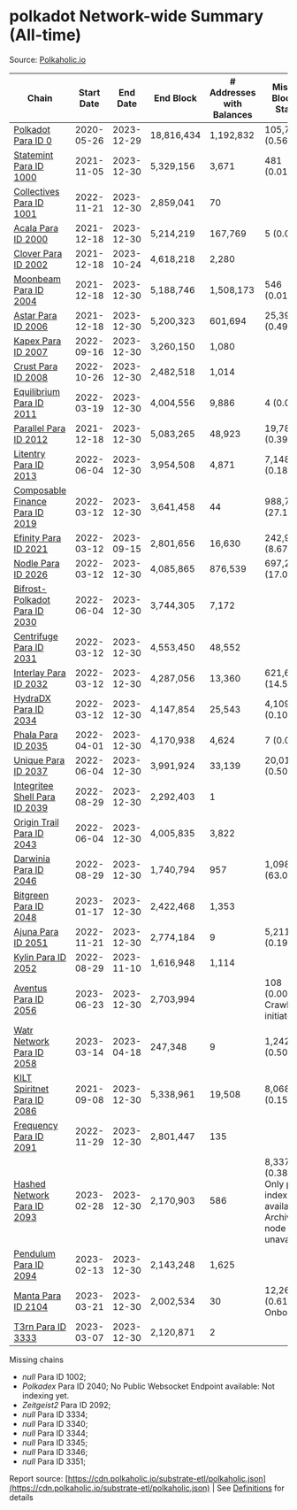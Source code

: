 # polkadot Network-wide Summary (All-time)

Source: [Polkaholic.io](https://polkaholic.io)


| Chain            | Start Date | End Date | End Block | # Addresses with Balances | Missing Blocks / Status |
| ---------------- | ---------- | ---------| --------- | ------------------------- | ----------------------- |
| [Polkadot Para ID 0](/polkadot/0-polkadot) | 2020-05-26 | 2023-12-29 | 18,816,434 |  1,192,832 | 105,782 (0.56%)  |
| [Statemint Para ID 1000](/polkadot/1000-statemint) | 2021-11-05 | 2023-12-30 | 5,329,156 |  3,671 | 481 (0.01%)  |
| [Collectives Para ID 1001](/polkadot/1001-collectives) | 2022-11-21 | 2023-12-30 | 2,859,041 |  70 |    |
| [Acala Para ID 2000](/polkadot/2000-acala) | 2021-12-18 | 2023-12-30 | 5,214,219 |  167,769 | 5 (0.00%)  |
| [Clover Para ID 2002](/polkadot/2002-clover) | 2021-12-18 | 2023-10-24 | 4,618,218 |  2,280 |    |
| [Moonbeam Para ID 2004](/polkadot/2004-moonbeam) | 2021-12-18 | 2023-12-30 | 5,188,746 |  1,508,173 | 546 (0.01%)  |
| [Astar Para ID 2006](/polkadot/2006-astar) | 2021-12-18 | 2023-12-30 | 5,200,323 |  601,694 | 25,395 (0.49%)  |
| [Kapex Para ID 2007](/polkadot/2007-kapex) | 2022-09-16 | 2023-12-30 | 3,260,150 |  1,080 |    |
| [Crust Para ID 2008](/polkadot/2008-crust) | 2022-10-26 | 2023-12-30 | 2,482,518 |  1,014 |    |
| [Equilibrium Para ID 2011](/polkadot/2011-equilibrium) | 2022-03-19 | 2023-12-30 | 4,004,556 |  9,886 | 4 (0.00%)  |
| [Parallel Para ID 2012](/polkadot/2012-parallel) | 2021-12-18 | 2023-12-30 | 5,083,265 |  48,923 | 19,786 (0.39%)  |
| [Litentry Para ID 2013](/polkadot/2013-litentry) | 2022-06-04 | 2023-12-30 | 3,954,508 |  4,871 | 7,148 (0.18%)  |
| [Composable Finance Para ID 2019](/polkadot/2019-composable) | 2022-03-12 | 2023-12-30 | 3,641,458 |  44 | 988,706 (27.15%)  |
| [Efinity Para ID 2021](/polkadot/2021-efinity) | 2022-03-12 | 2023-09-15 | 2,801,656 |  16,630 | 242,949 (8.67%)  |
| [Nodle Para ID 2026](/polkadot/2026-nodle) | 2022-03-12 | 2023-12-30 | 4,085,865 |  876,539 | 697,249 (17.06%)  |
| [Bifrost-Polkadot Para ID 2030](/polkadot/2030-bifrost-dot) | 2022-06-04 | 2023-12-30 | 3,744,305 |  7,172 |    |
| [Centrifuge Para ID 2031](/polkadot/2031-centrifuge) | 2022-03-12 | 2023-12-30 | 4,553,450 |  48,552 |    |
| [Interlay Para ID 2032](/polkadot/2032-interlay) | 2022-03-12 | 2023-12-30 | 4,287,056 |  13,360 | 621,626 (14.50%)  |
| [HydraDX Para ID 2034](/polkadot/2034-hydradx) | 2022-03-12 | 2023-12-30 | 4,147,854 |  25,543 | 4,109 (0.10%)  |
| [Phala Para ID 2035](/polkadot/2035-phala) | 2022-04-01 | 2023-12-30 | 4,170,938 |  4,624 | 7 (0.00%)  |
| [Unique Para ID 2037](/polkadot/2037-unique) | 2022-06-04 | 2023-12-30 | 3,991,924 |  33,139 | 20,019 (0.50%)  |
| [Integritee Shell Para ID 2039](/polkadot/2039-integritee-shell) | 2022-08-29 | 2023-12-30 | 2,292,403 |  1 |    |
| [Origin Trail Para ID 2043](/polkadot/2043-origintrail) | 2022-06-04 | 2023-12-30 | 4,005,835 |  3,822 |    |
| [Darwinia Para ID 2046](/polkadot/2046-darwinia) | 2022-08-29 | 2023-12-30 | 1,740,794 |  957 | 1,098,047 (63.08%)  |
| [Bitgreen Para ID 2048](/polkadot/2048-bitgreen) | 2023-01-17 | 2023-12-30 | 2,422,468 |  1,353 |    |
| [Ajuna Para ID 2051](/polkadot/2051-ajuna) | 2022-11-21 | 2023-12-30 | 2,774,184 |  9 | 5,211 (0.19%)  |
| [Kylin Para ID 2052](/polkadot/2052-kylin) | 2022-08-29 | 2023-11-10 | 1,616,948 |  1,114 |    |
| [Aventus Para ID 2056](/polkadot/2056-aventus) | 2023-06-23 | 2023-12-30 | 2,703,994 |   | 108 (0.00%) Crawling initiated |
| [Watr Network Para ID 2058](/polkadot/2058-watr) | 2023-03-14 | 2023-04-18 | 247,348 |  9 | 1,242 (0.50%)  |
| [KILT Spiritnet Para ID 2086](/polkadot/2086-kilt) | 2021-09-08 | 2023-12-30 | 5,338,961 |  19,508 | 8,068 (0.15%)  |
| [Frequency Para ID 2091](/polkadot/2091-frequency) | 2022-11-29 | 2023-12-30 | 2,801,447 |  135 |    |
| [Hashed Network Para ID 2093](/polkadot/2093-hashed) | 2023-02-28 | 2023-12-30 | 2,170,903 |  586 | 8,337 (0.38%) Only partial index available: Archive node unavailable |
| [Pendulum Para ID 2094](/polkadot/2094-pendulum) | 2023-02-13 | 2023-12-30 | 2,143,248 |  1,625 |    |
| [Manta Para ID 2104](/polkadot/2104-manta) | 2023-03-21 | 2023-12-30 | 2,002,534 |  30 | 12,262 (0.61%) Onboarding |
| [T3rn Para ID 3333](/polkadot/3333-t3rn) | 2023-03-07 | 2023-12-30 | 2,120,871 |  2 |    |

Missing chains


* *null* Para ID 1002; 
* *Polkadex* Para ID 2040; No Public Websocket Endpoint available: Not indexing yet.
* *Zeitgeist2* Para ID 2092; 
* *null* Para ID 3334; 
* *null* Para ID 3340; 
* *null* Para ID 3344; 
* *null* Para ID 3345; 
* *null* Para ID 3346; 
* *null* Para ID 3351; 

Report source: [https://cdn.polkaholic.io/substrate-etl/polkaholic.json](https://cdn.polkaholic.io/substrate-etl/polkaholic.json) | See [Definitions](/DEFINITIONS.md) for details
